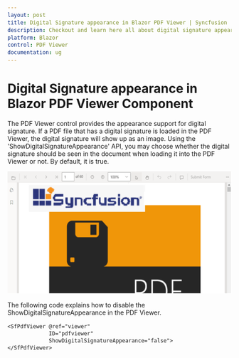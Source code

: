 ```yaml
---
layout: post
title: Digital Signature appearance in Blazor PDF Viewer | Syncfusion
description: Checkout and learn here all about digital signature appearance in Syncfusion Blazor PDF Viewer component and more.
platform: Blazor
control: PDF Viewer
documentation: ug
---
```


# Digital Signature appearance in Blazor PDF Viewer Component

The PDF Viewer control provides the appearance support for digital signature. If a PDF file that has a digital signature is loaded in the PDF Viewer, the digital signature will show up as an image. Using the 'ShowDigitalSignatureAppearance' API, you may choose whether the digital signature should be seen in the document when loading it into the PDF Viewer or not. By default, it is true.

![Digital Signature appearance](../pdfviewer/images/blazor-pdfviewer-digital-sign.png)

The following code explains how to disable the ShowDigitalSignatureAppearance in the PDF Viewer.

```cshtml
<SfPdfViewer @ref="viewer"
             ID="pdfviewer"
             ShowDigitalSignatureAppearance="false">
</SfPdfViewer>
```
